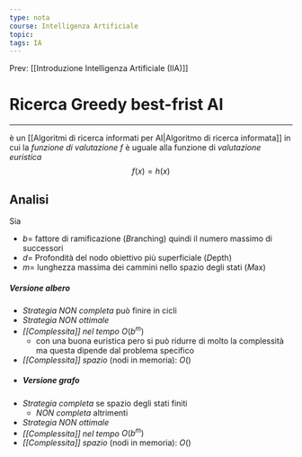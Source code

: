 ```yaml
---
type: nota
course: Intelligenza Artificiale
topic: 
tags: IA
---
```


Prev: [[Introduzione Intelligenza Artificiale (IIA)]]

# Ricerca Greedy best-frist AI
---
è un [[Algoritmi di ricerca informati per AI|Algoritmo di ricerca informata]] in cui la _funzione di valutazione_ $f$ è uguale alla funzione di _valutazione euristica_
$$f(x)=h(x)$$

## Analisi

Sia 
- $b=$ fattore di ramificazione (*B*ranching) quindi il numero massimo di successori
- $d=$ Profondità del nodo obiettivo più superficiale (*D*epth)
- $m=$ lunghezza massima dei cammini nello spazio degli stati (*M*ax)
##### Versione albero 
- _Strategia NON completa_ può finire in cicli
- _Strategia NON ottimale_
- _[[Complessita]] nel tempo_  $O(b^m)$
	- con una buona euristica pero si può ridurre di molto la complessità ma questa dipende dal problema specifico
- _[[Complessita]] spazio_ (nodi in memoria): $O()$
- ##### Versione grafo
- _Strategia completa_ se spazio degli stati finiti
	- _NON completa_ altrimenti
- _Strategia NON ottimale_
-  _[[Complessita]] nel tempo_  $O(b^m)$ 
- _[[Complessita]] spazio_ (nodi in memoria): $O()$


